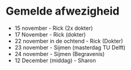 # Gemelde afwezigheid

- 15 november - Rick (2x dokter)
- 17 November - Rick (dokter)
- 22 november in de ochtend - Rick  (Dokter)
- 23 november - Sijmen (masterdag TU Delft)
- 24 november - Sijmen (Begravenis)
- 12 December (middag) - Sharon
